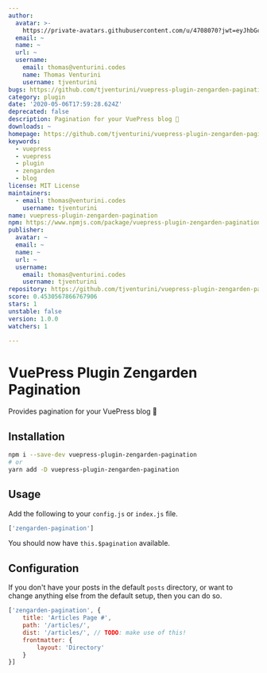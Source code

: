 ```yaml
---
author:
  avatar: >-
    https://private-avatars.githubusercontent.com/u/4708070?jwt=eyJhbGciOiJIUzI1NiIsInR5cCI6IkpXVCJ9.eyJpc3MiOiJnaXRodWIuY29tIiwiYXVkIjoicmF3LmdpdGh1YnVzZXJjb250ZW50LmNvbSIsImtleSI6ImtleTEiLCJleHAiOjE3MzQ2NzQwNDAsIm5iZiI6MTczNDY3Mjg0MCwicGF0aCI6Ii91LzQ3MDgwNzAifQ.K03uA1WUyJz6top5ggdI6bjpdtLlvjdSkDmRw3-_eRU&v=4
  email: ~
  name: ~
  url: ~
  username:
    email: thomas@venturini.codes
    name: Thomas Venturini
    username: tjventurini
bugs: https://github.com/tjventurini/vuepress-plugin-zengarden-pagination/issues
category: plugin
date: '2020-05-06T17:59:28.624Z'
deprecated: false
description: Pagination for your VuePress blog 🚀
downloads: ~
homepage: https://github.com/tjventurini/vuepress-plugin-zengarden-pagination#readme
keywords:
  - vuepress
  - vuepress
  - plugin
  - zengarden
  - blog
license: MIT License
maintainers:
  - email: thomas@venturini.codes
    username: tjventurini
name: vuepress-plugin-zengarden-pagination
npm: https://www.npmjs.com/package/vuepress-plugin-zengarden-pagination
publisher:
  avatar: ~
  email: ~
  name: ~
  url: ~
  username:
    email: thomas@venturini.codes
    username: tjventurini
repository: https://github.com/tjventurini/vuepress-plugin-zengarden-pagination
score: 0.4530567866767906
stars: 1
unstable: false
version: 1.0.0
watchers: 1

---
```


# VuePress Plugin Zengarden Pagination

Provides pagination for your VuePress blog 🚀

## Installation

```bash
npm i --save-dev vuepress-plugin-zengarden-pagination
# or 
yarn add -D vuepress-plugin-zengarden-pagination
```

## Usage

Add the following to your `config.js` or `index.js` file.

```javascript
['zengarden-pagination']
```

You should now have `this.$pagination` available.

## Configuration

If you don't have your posts in the default `posts` directory, or want to change anything else from the default setup, then you can do so.

```javascript
['zengarden-pagination', {
    title: 'Articles Page #',
    path: '/articles/',
    dist: '/articles/', // TODO: make use of this!
    frontmatter: {
        layout: 'Directory'
    }
}]
```
